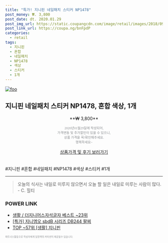 ```yaml
--- 
title: "특가! 지니핀 네일패치 스티커 NP1478" 
post_money: ₩. 3,800 
post_date: dt. 2020.01.29 
post_img_url: https://static.coupangcdn.com/image/retail/images/2018/09/05/13/7/18a16d6d-608e-498e-9144-ceb00ee9265b.jpg 
post_link_url: https://coupa.ng/bnFpdP 
categories: 
  - retail 
tags: 
  - 지니핀 
  - 혼합 
  - 네일패치 
  - NP1478 
  - 색상 
  - 스티커 
  - 1개 
--- 
```

[![foo](https://static.coupangcdn.com/image/retail/images/2018/09/05/13/7/18a16d6d-608e-498e-9144-ceb00ee9265b.jpg)](https://coupa.ng/bnFpdP) 

## 지니핀 네일패치 스티커 NP1478, 혼합 색상, 1개 
<p style="text-align: center;">**₩ 3,800**</p> 
<p style="text-align: center;"><span style="color: #898c8f; font-family: Georgia,Times,serif; font-size: 0.75em;">2020년01월29일에 작성되어, <br>가격변동 및 추가할인이 있을 수 있으니,<br> 상품 가격을 꼭!확인해주세요.<br>행복하세요~</span> 
</p>	 
<div markdown="0" style="text-align: center;"><a href="https://coupa.ng/bnFpdP" class="btn btn--success">상품가격 및 후기 보러가기</a></div> 
<br><br> 
  #지니핀 #혼합 #네일패치 #NP1478 #색상 #스티커 #1개 
<hr> 

> 오늘의 식사는 내일로 미루지 않으면서 오늘 할 일은 내일로 미루는 사람이 많다. - C. 힐티 


### POWER LINK

* <a href="https://blog.naver.com/santokki14/221785855188" target="_blank">생활 / 더지니어스자석글자 베스트 ~23위</a>
* <a href="https://blog.naver.com/an0733/221786241085" target="_blank">[특가] 지니엠오 sbdB 시리즈 DB244 팔찌</a>
* <a href="https://blog.naver.com/an0733/221789123878" target="_blank"> TOP ~57위 [생활] 지니핀</a>

<span style="color: #898c8f; font-family: Georgia,Times,serif; font-size: 0.55em;">파트너스활동으로 작성자에게 일정액의 커미션이 제공될수 있습니다.</span> 
